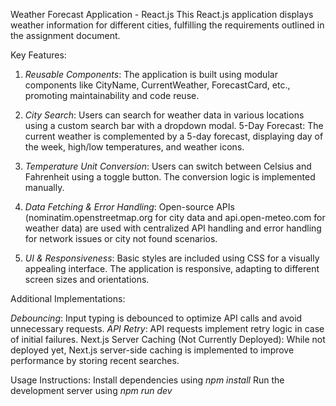 Weather Forecast Application - React.js
This React.js application displays weather information for different cities, fulfilling the requirements outlined in the assignment document.

Key Features:

1) *Reusable Components*: The application is built using modular components like CityName, CurrentWeather, ForecastCard, etc., promoting maintainability and code reuse.

2) *City Search*: Users can search for weather data in various locations using a custom search bar with a dropdown modal.
5-Day Forecast: The current weather is complemented by a 5-day forecast, displaying day of the week, high/low temperatures, and weather icons.

3) *Temperature Unit Conversion*: Users can switch between Celsius and Fahrenheit using a toggle button. The conversion logic is implemented manually.

4) *Data Fetching & Error Handling*: Open-source APIs (nominatim.openstreetmap.org for city data and api.open-meteo.com for weather data) are used with centralized API handling and error handling for network issues or city not found scenarios.

5) *UI & Responsiveness*: Basic styles are included using CSS for a visually appealing interface. The application is responsive, adapting to different screen sizes and orientations.


Additional Implementations:

*Debouncing*: Input typing is debounced to optimize API calls and avoid unnecessary requests.
*API Retry*: API requests implement retry logic in case of initial failures.
Next.js Server Caching (Not Currently Deployed): While not deployed yet, Next.js server-side caching is implemented to improve performance by storing recent searches.


Usage Instructions:
Install dependencies using *npm install*
Run the development server using *npm run dev*